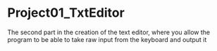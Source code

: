# Project01_TxtEditor
The second part in the creation of the text editor, where you allow the program to be able to
take raw input from the keyboard and output it
